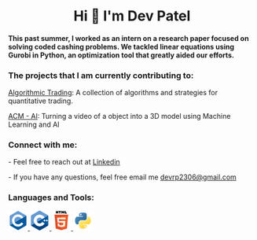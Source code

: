 <h1 align="center">Hi 👋 I'm Dev Patel</h1>

<p><h4> This past summer, I worked as an intern on a research paper focused on solving coded cashing problems. We tackled linear equations using Gurobi in Python, an optimization tool that greatly aided our efforts. </h4></p>

<h3>The projects that I am currently contributing to:</h3>
<p><a href="https://github.com/Mohpann/AlgoTrading" target="_blank">Algorithmic Trading</a>: A collection of algorithms and strategies for quantitative trading.</p>

<p><a href="https://github.com/acm-uic/SIG-AI" target="_blank">ACM - AI</a>: Turning a video of a object into a 3D model using Machine Learning and AI</p>


<h3 align="left">Connect with me:</h3>
<p align="left">- Feel free to reach out at <a href="https://www.linkedin.com/in/dev-patel-459-uic/" target="blank">Linkedin</a></p>
<p>- If you have any questions, feel free email me 
        <a href="mailto:devrp2306@gmail.com">devrp2306@gmail.com</a>
</p>

<h3 align="left">Languages and Tools:</h3>
<p align="left"> <a href="https://www.cprogramming.com/" target="_blank" rel="noreferrer"> <img src="https://raw.githubusercontent.com/devicons/devicon/master/icons/c/c-original.svg" alt="c" width="40" height="40"/> </a> <a href="https://www.w3schools.com/cpp/" target="_blank" rel="noreferrer"> <img src="https://raw.githubusercontent.com/devicons/devicon/master/icons/cplusplus/cplusplus-original.svg" alt="cplusplus" width="40" height="40"/> </a> <a href="https://www.w3.org/html/" target="_blank" rel="noreferrer"> <img src="https://raw.githubusercontent.com/devicons/devicon/master/icons/html5/html5-original-wordmark.svg" alt="html5" width="40" height="40"/> </a> <a href="https://www.python.org" target="_blank" rel="noreferrer"> <img src="https://raw.githubusercontent.com/devicons/devicon/master/icons/python/python-original.svg" alt="python" width="40" height="40"/> </a> </p>


<!--
**Devp459/Devp459** is a ✨ _special_ ✨ repository because its `README.md` (this file) appears on your GitHub profile.

Here are some ideas to get you started:

- 🔭 I’m currently working on ...
- 🌱 I’m currently learning ...
- 👯 I’m looking to collaborate on ...
- 🤔 I’m looking for help with ...
- 💬 Ask me about ...
- 📫 How to reach me: ...
- 😄 Pronouns: ...
- ⚡ Fun fact: ...
-->
